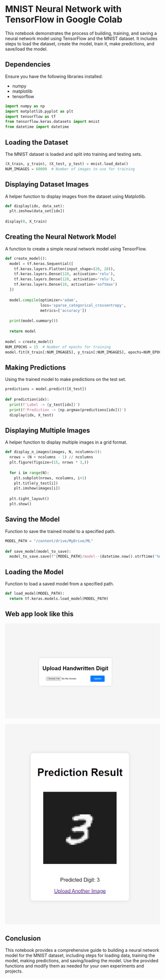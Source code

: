 # MNIST Neural Network with TensorFlow in Google Colab

This notebook demonstrates the process of building, training, and saving a neural network model using TensorFlow and the MNIST dataset. It includes steps to load the dataset, create the model, train it, make predictions, and save/load the model.

## Dependencies

Ensure you have the following libraries installed:
- numpy
- matplotlib
- tensorflow

```python
import numpy as np
import matplotlib.pyplot as plt
import tensorflow as tf
from tensorflow.keras.datasets import mnist
from datetime import datetime
```

## Loading the Dataset

The MNIST dataset is loaded and split into training and testing sets.

```python
(X_train, y_train), (X_test, y_test) = mnist.load_data()
NUM_IMGAGES = 60000  # Number of images to use for training
```

## Displaying Dataset Images

A helper function to display images from the dataset using Matplotlib.

```python
def display(idx, data_set):
  plt.imshow(data_set[idx])

display(0, X_train)
```

## Creating the Neural Network Model

A function to create a simple neural network model using TensorFlow.

```python
def create_model():
  model = tf.keras.Sequential([
    tf.keras.layers.Flatten(input_shape=(28, 28)),
    tf.keras.layers.Dense(128, activation='relu'),
    tf.keras.layers.Dense(128, activation='relu'),
    tf.keras.layers.Dense(10, activation='softmax')
  ])

  model.compile(optimizer='adam',
                loss='sparse_categorical_crossentropy',
                metrics=['accuracy'])

  print(model.summary())

  return model

model = create_model()
NUM_EPOCHS = 15  # Number of epochs for training
model.fit(X_train[:NUM_IMGAGES], y_train[:NUM_IMGAGES], epochs=NUM_EPOCHS)
```

## Making Predictions

Using the trained model to make predictions on the test set.

```python
predictions = model.predict([X_test])

def prediction(idx):
  print(f'Label -> {y_test[idx]}')
  print(f'Prediction -> {np.argmax(predictions[idx])}')
  display(idx, X_test)
```

## Displaying Multiple Images

A helper function to display multiple images in a grid format.

```python
def display_n_images(images, N, ncolumns=5):
  nrows = (N + ncolumns - 1) // ncolumns
  plt.figure(figsize=(15, nrows * 3,))

  for i in range(N):
    plt.subplot(nrows, ncolumns, i+1)
    plt.title(y_test[i])
    plt.imshow(images[i])

  plt.tight_layout()
  plt.show()
```

## Saving the Model

Function to save the trained model to a specified path.

```python
MODEL_PATH = "/content/drive/MyDrive/ML"

def save_model(model_to_save):
  model_to_save.save(f"{MODEL_PATH}/model--{datetime.now().strftime('%m:%d:%y, %H:%M')}_{NUM_IMGAGES}_images.h5")
```

## Loading the Model

Function to load a saved model from a specified path.

```python
def load_model(MODEL_PATH):
  return tf.keras.models.load_model(MODEL_PATH)
```

## Web app look like this

![](./img/1.PNG)

![](./img/2.PNG)

## Conclusion

This notebook provides a comprehensive guide to building a neural network model for the MNIST dataset, including steps for loading data, training the model, making predictions, and saving/loading the model. Use the provided functions and modify them as needed for your own experiments and projects.
